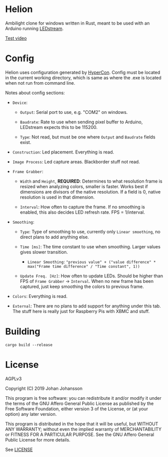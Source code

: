 # Helion

Ambilight clone for windows written in Rust, meant to be used with an
Arduino running
[LEDstream](https://github.com/adafruit/Adalight/tree/master/Arduino/LEDstream).

[Test video](https://www.youtube.com/watch?v=3ZARz9ELfA4&feature=youtu.be)


# Config

Helion uses configuration generated by
[HyperCon](https://github.com/tvdzwan/hyperion/wiki/configuration).
Config must be located in the current working directory, which is same
as where the .exe is located when not run from command line.

Notes about config sections:

* `Device`:
	* `Output`: Serial port to use, e.g. "COM2" on windows.

	* `Baudrate`: Rate to use when sending pixel buffer to Arduino, LEDstream expects this to be 115200.

	* `Type`: Not read, but must be one where `Output` and `Baudrate` fields exist.

* `Construction`: Led placement. Everything is read.

* `Image Process`: Led capture areas. Blackborder stuff not read.

* `Frame Grabber`:
	* `Width` and `Height`, **REQUIRED**: Determines to what
      resolution frame is resized when analyzing colors, smaller is
      faster. Works best if dimensions are divisors of the native
      resolution. If a field is 0, native resolution is used in that
      dimension.

	* `Interval`: How often to capture the frame. If no smoothing is
      enabled, this also decides LED refresh rate. FPS = 1/interval.

* `Smoothing`:
	* `Type`: Type of smoothing to use, currently only `Linear
      smoothing`, no direct plans to add anything else.

	* `Time [ms]`: The time constant to use when smoothing. Larger
      values gives slower transition.

		* `Linear Smoothing`: `"previous value" + ("value
          difference" * max("Frame time difference" / "Time constant",
          1))`

	* `Update Freq. [Hz]`: How often to update LEDs. Should be higher
      than FPS of `Frame Grabber` -> `Interval`. When no new frame has
      been captured, just keep smoothing the colors to previous frame.


* `Colors`: Everything is read.

* `External`: There are no plans to add support for anything under
  this tab. The stuff here is really just for Raspberry Pis with XBMC
  and stuff.


# Building

```
cargo build --release
```


# License

AGPLv3

Copyright (C) 2019  Johan Johansson

This program is free software: you can redistribute it and/or
modify it under the terms of the GNU Affero General Public License
as published by the Free Software Foundation, either version 3 of
the License, or (at your option) any later version.

This program is distributed in the hope that it will be useful, but
WITHOUT ANY WARRANTY; without even the implied warranty of
MERCHANTABILITY or FITNESS FOR A PARTICULAR PURPOSE.  See the GNU
Affero General Public License for more details.

See [LICENSE](./LICENSE)
